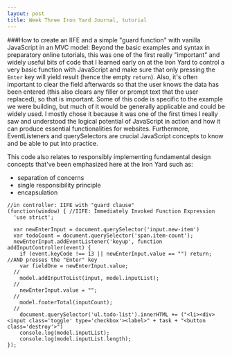 ```yaml
---
layout: post
title: Week Three Iron Yard Journal, tutorial
---
```


###How to create an IIFE and a simple "guard function" with vanilla JavaScript in an MVC model:
Beyond the basic examples and syntax in preparatory online tutorials, this was one of the first really "important" and widely useful bits of code that I learned early on at the Iron Yard to control a very basic function with JavaScript and make sure that only pressing the `Enter` key will yield result (hence the empty `return`). Also, it's often important to clear the field afterwards so that the user knows the data has been entered (this also clears any filler or prompt text that the user replaced), so that is important. Some of this code is specific to the example we were building, but much of it would be generally applicable and could be widely used. I mostly chose it because it was one of the first times I really saw and understood the logical potential of JavaScript in action and how it can produce essential functionalities for websites. Furthermore, EventListeners and querySelectors are crucial JavaScript concepts to know and be able to put into practice.

This code also relates to responsibly implementing fundamental design concepts that've been emphasized here at the Iron Yard such as:
* separation of concerns
* single responsibility principle
* encapsulation

```
//in controller: IIFE with "guard clause"
(function(window) { //IIFE: Immediately Invoked Function Expression
  'use strict';

  var newEnterInput = document.querySelector('input.new-item')
  var todoCount = document.querySelector('span.item-count');
  newEnterInput.addEventListener('keyup', function addInputController(event) {
    if (event.keyCode !== 13 || newEnterInput.value == "") return; //AND presses the "Enter" key
    var fieldOne = newEnterInput.value;
  //
    model.addInputToList(input, model.inputList);
  //
    newEnterInput.value = "";
  //
    model.footerTotal(inputCount);
  //
    document.querySelector('ul.todo-list').innerHTML += ("<li><div><input class='toggle' type='checkbox'><label>" + task + "<button class='destroy'>")
    console.log(model.inputList);
    console.log(model.inputList.length);
});
```
